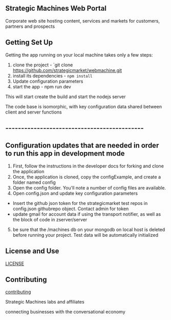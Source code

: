
## Strategic Machines Web Portal

Corporate web site hosting content, services and markets for customers, partners and prospects

## Getting Set Up

Getting the app running on your local machine takes only a few steps:

1. clone the project - `git clone https://github.com/strategicmarket/webmachine.git
2. install its dependencies - `npm install`
3. Update configuration parameters
4. start the app - npm run dev

This will start create the build and start the nodejs server

The code base is isomorphic, with key configuration data shared between client and server functions

## --------------------------------------------

## Configuration updates that are needed in order to run this app in development mode

1. First, follow the instructions in the developer docs for forking and clone the application
2. Once, the application is cloned, copy the configExample, and create a folder named config
3. Open the config folder. You'll note a number of config files are available.
4. Open config.json and update key configuration parameters
- Insert the github json token for the strategicmarket test repos in config.json githubrepo object. Contact admin for token
- update gmail for account data if using the transport notifier, as well as the block of code in zserver/server
5. be sure that the /machines db on your mongodb on local host is deleted before running your project. Test data will be automatically initialized


## License and Use
 [LICENSE](./LICENSE.txt)

## Contributing
 [contributing](.github/CONTRIBUTING.md)

Strategic Machines labs and affiliates

connecting businesses with the conversational economy
